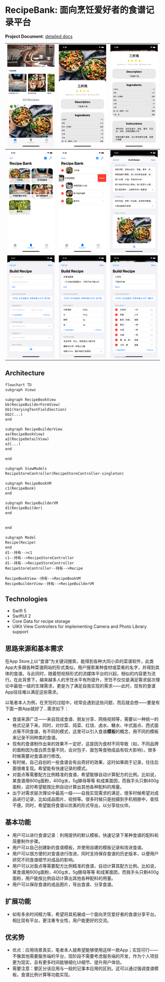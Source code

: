 # RecipeBank: 面向烹饪爱好者的食谱记录平台

**Project Document**: [detailed docs](https://github.com/gnwekge78707/RecipeBank/tree/master/recipeBank-docs)

| ![Simulator Screen Shot - iPhone 11 - 2022-11-18 at 18.18.37](README.assets/Simulator%20Screen%20Shot%20-%20iPhone%2011%20-%202022-11-18%20at%2018.18.37.png) | ![Simulator Screen Shot - iPhone 11 - 2022-11-18 at 18.19.05](README.assets/Simulator%20Screen%20Shot%20-%20iPhone%2011%20-%202022-11-18%20at%2018.19.05.png) | ![Simulator Screen Shot - iPhone 11 - 2022-11-18 at 18.19.48](README.assets/Simulator%20Screen%20Shot%20-%20iPhone%2011%20-%202022-11-18%20at%2018.19.48.png) |
| ------------------------------------------------------------ | ------------------------------------------------------------ | ------------------------------------------------------------ |
| ![Simulator Screen Shot - iPhone 11 - 2022-11-18 at 18.20.19](README.assets/Simulator%20Screen%20Shot%20-%20iPhone%2011%20-%202022-11-18%20at%2018.20.19.png) | ![Simulator Screen Shot - iPhone 11 - 2022-11-18 at 18.20.51](README.assets/Simulator%20Screen%20Shot%20-%20iPhone%2011%20-%202022-11-18%20at%2018.20.51.png) | ![Simulator Screen Shot - iPhone 11 - 2022-11-18 at 18.21.35](README.assets/Simulator%20Screen%20Shot%20-%20iPhone%2011%20-%202022-11-18%20at%2018.21.35.png) |
| ![Simulator Screen Shot - iPhone 11 - 2022-11-18 at 18.21.56](README.assets/Simulator%20Screen%20Shot%20-%20iPhone%2011%20-%202022-11-18%20at%2018.21.56.png) | ![Simulator Screen Shot - iPhone 11 - 2022-11-18 at 18.23.11](README.assets/Simulator%20Screen%20Shot%20-%20iPhone%2011%20-%202022-11-18%20at%2018.23.11.png) | ![Simulator Screen Shot - iPhone 11 - 2022-11-20 at 10.10.29](README.assets/Simulator%20Screen%20Shot%20-%20iPhone%2011%20-%202022-11-20%20at%2010.10.29.png) |



## Architecture

```mermaid
flowchart TD
subgraph Views

subgraph RecipeBookView
bb(RecipeBuilderFormView)
bb1(VaryingTextFieldSection)
bb2(...)
end

subgraph RecipeBuilderView
aa(RecipeBookView)
a2(RecipeDetailView)
a3(...)
end

end

subgraph ViewModels
RecipeStoreController(RecipeStoreController-singleton)

subgraph RecipeBookVM
c1(RecipeBook)
end

subgraph RecipeBuilderVM
d1(RecipeBuilder)
end


end

subgraph Model
Recipe(Recipe)
end
d1--持有-->c1
c1--持有-->RecipeStoreController
d1--持有-->RecipeStoreController
RecipeStoreController--持有-->Recipe

RecipeBookView--持有-->RecipeBookVM
RecipeBuilderView--持有-->RecipeBuilderVM
```





## Technologies

- Swift 5
- SwiftUI 2
- Core Data for recipe storage
- UIKit View Controllers for implementing Camera and Photo Library support

## 思路来源和基本需求

在App Store上以“食谱”为关键词搜索，能得到各种大同小异的菜谱软件，此类App大多跟各种菜谱网站的形式类似，用户搜索某种食材或菜肴的名字，并得到具体的食谱。与此同时，随着短视频形式的流媒体平台的兴起，相似的内容更为流行。在此背景下，越来越多人的烹饪水平有所提升，烹饪不仅仅是满足需求层次理论中最低一级的生理需求，更是为了满足自我实现的需求——此时，现有的食谱App往往难以满足这些需求。

以笔者本人为例，在烹饪的过程中，经常会遇到这些问题，而后就会想——要是有下面一款App就好了...需求如下：

- 食谱来源广泛——来自现成食谱、朋友分享、网络视频等，需要以一种统一的格式记录下来。同时，对炒菜、炖菜、红烧、卤水、糖水、中式面点、西式面点等不同食谱，有不同的模式，这里可以引入食谱**模板**的概念，用不同的模板来记录不同种类的食谱。
- 现有的食谱制作出来的效果不一定好，这是因为食材不同导致（如，不同品牌的面粉因为蛋白质含量不同，会对包子、面包等食物成品有较大影响）。很多时候需要对食谱进行修改。
- 有时候，自己自创的一些食谱会有出奇好的效果，这时如果疏于记录，往往后面很难复现。希望能有快速记录的模式。
- 对面点等需要配方比例精准的食谱，希望能够自动计算配方的比例。比如说，某食谱用600g面粉，400g水，5g酵母等等 和成某面团，而我手头只剩400g面粉，这时希望能按比例自动计算出其他各种配料的用量。
- 出于对需求层次理论中最高一级——自我实现需求的满足，很多时候希望对成品进行记录，比如成品图片、视频等。很多时候只是拍摄到手机相册中，查找不便。同时，希望能将食谱以优美的形式导出，以分享给伙伴。

## 基本功能

- 用户可以进行食谱记录：利用提供的默认模板，快速记录下某种食谱的配料和简要制作步骤。
- 用户可以自己创建新的食谱模板，并使用自建的模板记录和改进食谱。
- 用户可以很方便的对食谱进行改进，同时支持保存食谱的历史版本，以便用户研究不同食谱细节对成品的影响。
- 用户可以对面点等需要配方比例精准的食谱，自动计算其配方比例。比如说，某食谱用600g面粉，400g水，5g酵母等等 和成某面团，而我手头只剩400g面粉，用户能按比例自动计算出其他各种配料的用量。
- 用户可以保存食谱的成品图片，导出食谱、分享食谱。

## 扩展功能

- 如有多余时间精力等，希望将其拓展成一个面向烹饪爱好者的食谱分享平台。相比现有平台，更注重专业性，用户能更好的交流。

## 优劣势

- 优点：应用场景真实，笔者本人就希望能够使用这样一款App；实现可行——不像其他需要服务端的平台，现阶段不需要考虑服务端的开发，作为个人项目更为现实，且有更多时间能够细化UI细节、提升用户体验。
- 需要注意：要区分该应用与一般的记事本应用的区别。这可以通过强调食谱模板，食谱比例计算等功能实现。

